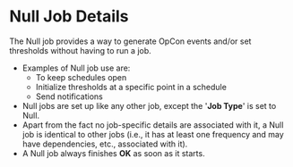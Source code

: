 # Null Job Details

The Null job provides a way to generate OpCon events and/or set thresholds without having to run a job.

- Examples of Null job use are:
  - To keep schedules open
  - Initialize thresholds at a specific point in a schedule
  - Send notifications
- Null jobs are set up like any other job, except the '**Job Type**' is set to Null.
- Apart from the fact no job-specific details are associated with it, a Null job is identical to other jobs (i.e., it has at least one frequency and may have dependencies, etc., associated with it).
- A Null job always finishes **OK** as soon as it starts.
